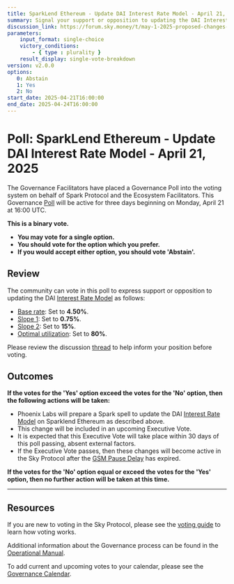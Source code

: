 ```yaml
---
title: SparkLend Ethereum - Update DAI Interest Rate Model - April 21, 2025
summary: Signal your support or opposition to updating the DAI Interest Rate Model on SparkLend Ethereum.
discussion_link: https://forum.sky.money/t/may-1-2025-proposed-changes-to-spark-for-upcoming-spell/26288
parameters:
    input_format: single-choice
    victory_conditions:
        - { type : plurality }
    result_display: single-vote-breakdown
version: v2.0.0
options:
   0: Abstain
   1: Yes
   2: No
start_date: 2025-04-21T16:00:00
end_date: 2025-04-24T16:00:00
---
```

# Poll: SparkLend Ethereum - Update DAI Interest Rate Model - April 21, 2025

The Governance Facilitators have placed a Governance Poll into the voting system on behalf of Spark Protocol and the Ecosystem Facilitators. This Governance [Poll](https://sky-atlas.powerhouse.io/#A.1.9.1_Operational_Weekly_Cycle-b189fa17-57a9-4d4e-9780-0ce4efd94211%7C0db30308) will be active for three days beginning on Monday, April 21 at 16:00 UTC.

**This is a binary vote.**

- **You may vote for a single option.**
- **You should vote for the option which you prefer.**
- **If you would accept either option, you should vote 'Abstain'.**

## Review

The community can vote in this poll to express support or opposition to updating the DAI [Interest Rate Model](https://sky-atlas.powerhouse.io/A.AG1.3.2.2.1.1.3_Interest_Rate_Model_Definition/1c1f2ff0-8d73-81dd-99c0-fc707ce48e01%7C7896ed3326389fe3553030cd0a82f68efd49) as follows:

- [Base rate](https://sky-atlas.powerhouse.io/A.AG1.3.2.2.1.1.13_Base_Rate_Definition/1c1f2ff0-8d73-81c1-9b9b-ef4b84c1450f%7C7896ed3326389fe3553030cd0a82f68efd49): Set to **4.50%**.
- [Slope 1](https://sky-atlas.powerhouse.io/A.AG1.3.2.2.1.1.15_Slope_1_Definition/1c1f2ff0-8d73-81be-9f17-d7d4bfc6cb59%7C7896ed3326389fe3553030cd0a82f68efd49): Set to **0.75%**.
- [Slope 2](https://sky-atlas.powerhouse.io/A.AG1.3.2.2.1.1.17_Slope_2_Definition/1c1f2ff0-8d73-8199-aa99-dde95c3f7130%7C7896ed3326389fe3553030cd0a82f68efd49): Set to **15%**.
- [Optimal utilization](https://sky-atlas.powerhouse.io/A.AG1.3.2.2.1.1.11_Optimal_Utilization_Definition/1c1f2ff0-8d73-8173-a52b-d6f86efd3366%7C7896ed3326389fe3553030cd0a82f68efd49): Set to **80%**.

Please review the discussion [thread](https://forum.sky.money/t/may-1-2025-proposed-changes-to-spark-for-upcoming-spell/26288) to help inform your position before voting.

## Outcomes

**If the votes for the 'Yes' option exceed the votes for the 'No' option, then the following actions will be taken:**

- Phoenix Labs will prepare a Spark spell to update the DAI [Interest Rate Model](https://sky-atlas.powerhouse.io/A.AG1.3.2.2.1.1.3_Interest_Rate_Model_Definition/1c1f2ff0-8d73-81dd-99c0-fc707ce48e01%7C7896ed3326389fe3553030cd0a82f68efd49) on Sparklend Ethereum as described above.
- This change will be included in an upcoming Executive Vote.
- It is expected that this Executive Vote will take place within 30 days of this poll passing, absent external factors.
- If the Executive Vote passes, then these changes will become active in the Sky Protocol after the [GSM Pause Delay](https://sky-atlas.powerhouse.io/A.1.9.2.1_Pause_Delay/a98b8227-95f6-4711-9d8d-f52cbc6ad2d0%7C0db30758e055) has expired.

**If the votes for the 'No' option equal or exceed the votes for the 'Yes' option, then no further action will be taken at this time.**

---

## Resources

If you are new to voting in the Sky Protocol, please see the [voting guide](https://manual.makerdao.com/governance/voting-in-makerdao/on-chain-governance) to learn how voting works.

Additional information about the Governance process can be found in the [Operational Manual](https://manual.makerdao.com).

To add current and upcoming votes to your calendar, please see the [Governance Calendar](https://manual.makerdao.com/makerdao/calendars/governance-calendar).
